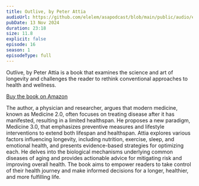 ```yaml
---
title: Outlive, by Peter Attia
audioUrl: https://github.com/elelem/asapodcast/blob/main/public/audio/episode-16.m4a?raw=true
pubDate: 13 Nov 2024
duration: 23:18
size: 11.8
explicit: false
episode: 16
season: 1
episodeType: full
---
```

Outlive, by Peter Attia is a book that examines the science and art of longevity and challenges the reader to rethink conventional approaches to health and wellness. 

[Buy the book on Amazon](https://amzn.to/4hPDdmu)

The author, a physician and researcher, argues that modern medicine, known as Medicine 2.0, often focuses on treating disease after it has manifested, resulting in a limited healthspan. He proposes a new paradigm, Medicine 3.0, that emphasizes preventive measures and lifestyle interventions to extend both lifespan and healthspan. Attia explores various factors influencing longevity, including nutrition, exercise, sleep, and emotional health, and presents evidence-based strategies for optimizing each. He delves into the biological mechanisms underlying common diseases of aging and provides actionable advice for mitigating risk and improving overall health. The book aims to empower readers to take control of their health journey and make informed decisions for a longer, healthier, and more fulfilling life.